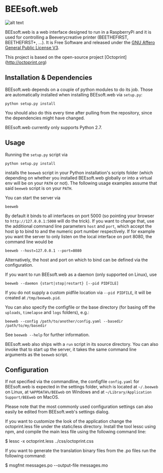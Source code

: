 BEEsoft.web
===========

![alt text](https://beeverycreative.com/wp-content/themes/beevc%20oficial/stylesheets/imgs/bee-soft-logo.png "BEEsoft logo")


BEEsoft.web is a web interface designed to run in a RaspberryPi and it is used for controlling a Beeverycreative printer (BEETHEFIRST, BEETHEFIRST+, ...).
It is Free Software and released under the [GNU Affero General Public License V3](http://www.gnu.org/licenses/agpl.html).

This project is based on the open-source project [Octoprint] (http://octoprint.org)


Installation & Dependencies
---------------------------

BEEsoft.web depends on a couple of python modules to do its job. Those are automatically installed when installing
BEEsoft.web via `setup.py`:

    python setup.py install

You should also do this every time after pulling from the repository, since the dependencies might have changed.

BEEsoft.web currently only supports Python 2.7.

Usage
-----

Running the `setup.py` script via

    python setup.py install

installs the `beeweb` script in your Python installation's scripts folder
(which depending on whether you installed BEEsoft.web globally or into a virtual env will be on your `PATH` or not). The
following usage examples assume that said `beeweb` script is on your `PATH`.

You can start the server via

    beeweb

By default it binds to all interfaces on port 5000 (so pointing your browser to `http://127.0.0.1:5000`
will do the trick). If you want to change that, use the additional command line parameters `host` and `port`,
which accept the host ip to bind to and the numeric port number respectively. If for example you want the server
to only listen on the local interface on port 8080, the command line would be

    beeweb --host=127.0.0.1 --port=8080

Alternatively, the host and port on which to bind can be defined via the configuration.

If you want to run BEEsoft.web as a daemon (only supported on Linux), use

    beeweb --daemon {start|stop|restart} [--pid PIDFILE]

If you do not supply a custom pidfile location via `--pid PIDFILE`, it will be created at `/tmp/beeweb.pid`.

You can also specify the configfile or the base directory (for basing off the `uploads`, `timelapse` and `logs` folders),
e.g.:

    beeweb --config /path/to/another/config.yaml --basedir /path/to/my/basedir

See `beeweb --help` for further information.

BEEsoft.web also ships with a `run` script in its source directory. You can also invoke that to start up the server, it
takes the same command line arguments as the `beeweb` script.

Configuration
-------------

If not specified via the commandline, the configfile `config.yaml` for BEEsoft.web is expected in the settings folder,
which is located at `~/.beeweb` on Linux, at `%APPDATA%/BEEweb` on Windows and
at `~/Library/Application Support/BEEweb` on MacOS.

Please note that the most commonly used configuration settings can also easily
be edited from BEEsoft.web's settings dialog.

If you want to customize the look of the application change the octoprint.less file under the static/less directory.
Install the tool lessc using npm, and compile the main less file using the following command line:

$ lessc -x octoprint.less ../css/octoprint.css

If you want to generate the translation binary files from the .po files run the following command:

$ msgfmt messages.po --output-file messages.mo

